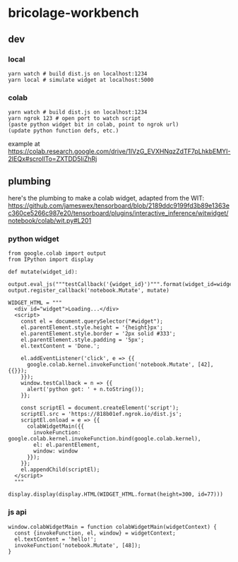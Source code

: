 # bricolage-workbench

## dev
### local
```
yarn watch # build dist.js on localhost:1234
yarn local # simulate widget at localhost:5000
```

### colab
```
yarn watch # build dist.js on localhost:1234
yarn ngrok 123 # open port to watch script
(paste python widget bit in colab, point to ngrok url)
(update python function defs, etc.)
```

example at https://colab.research.google.com/drive/1IVzG_EVXHNqzZdTF7pLhkbEMYI-2IEQx#scrollTo=ZXTDD5IiZhRj


## plumbing
here's the plumbing to make a colab widget, adapted from the WIT:
https://github.com/jameswex/tensorboard/blob/2189ddc9199fd3b89e1363ec360ce5266c987e20/tensorboard/plugins/interactive_inference/witwidget/notebook/colab/wit.py#L201

### python widget
```
from google.colab import output
from IPython import display

def mutate(widget_id):
  output.eval_js("""testCallback('{widget_id}')""".format(widget_id=widget_id))
output.register_callback('notebook.Mutate', mutate)

WIDGET_HTML = """
  <div id="widget">Loading...</div>
  <script>
    const el = document.querySelector("#widget");
    el.parentElement.style.height = '{height}px';
    el.parentElement.style.border = '2px solid #333';
    el.parentElement.style.padding = '5px';
    el.textContent = 'Done.';

    el.addEventListener('click', e => {{
      google.colab.kernel.invokeFunction('notebook.Mutate', [42], {{}});
    }});
    window.testCallback = n => {{
      alert('python got: ' + n.toString());
    }};

    const scriptEl = document.createElement('script');
    scriptEl.src = 'https://818b01ef.ngrok.io/dist.js';
    scriptEl.onload = e => {{
      colabWidgetMain({{
        invokeFunction: google.colab.kernel.invokeFunction.bind(google.colab.kernel),
        el: el.parentElement,
        window: window
      }});
    }};
    el.appendChild(scriptEl);
  </script>
  """

display.display(display.HTML(WIDGET_HTML.format(height=300, id=77)))
```

### js api
```
window.colabWidgetMain = function colabWidgetMain(widgetContext) {
  const {invokeFunction, el, window} = widgetContext;
  el.textContent = 'hello!';
  invokeFunction('notebook.Mutate', [48]);
}
```